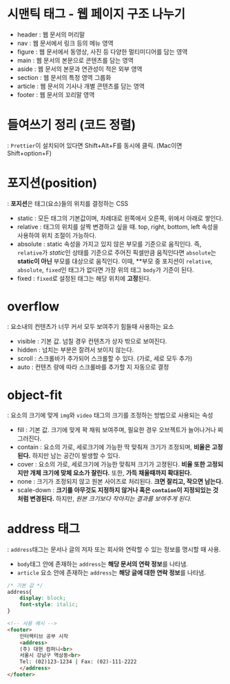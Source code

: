 # 시맨틱 태그 - 웹 페이지 구조 나누기
- header : 웹 문서의 머리말  
- nav : 웹 문서에서 링크 등의 메뉴 영역  
- figure : 웹 문서에서 동영상, 사진 등 다양한 멀티미디어를 담는 영역  
- main : 웹 문서의 본문으로 콘텐츠를 담는 영역  
- aside : 웹 문서의 본문과 연관성이 적은 외부 영역  
- section : 웹 문서의 특정 영역 그룹화  
- article : 웹 문서의 기사나 개별 콘텐츠를 담는 영역  
- footer : 웹 문서의 꼬리말 영역  

# 들여쓰기 정리 (코드 정렬)
 : `Prettier`이 설치되어 있다면 Shift+Alt+F를 동시에 클릭. (Mac이면 Shift+option+F)  

# 포지션(position)
 : **포지션**은 태그(요소)들의 위치를 결정하는 CSS  
  
 - static : 모든 태그의 기본값이며, 차례대로 왼쪽에서 오른쪽, 위에서 아래로 쌓인다.  
 - relative : 태그의 위치를 살짝 변경하고 싶을 때. top, right, bottom, left 속성을 사용하여 위치 조절이 가능하다.  
 - absolute : static 속성을 가지고 있지 않은 부모를 기준으로 움직인다. 즉, `relative`가 *static*인 상태를 기준으로 주어진 픽셀만큼 움직인다면 `absolute`는 **static이 아닌** 부모를 대상으로 움직인다. 이때, **부모 중 포지션이 `relative`, `absolute`, `fixed`인 태그가 없다면 가장 위의 태그 `body`가 기준이 된다.  
 - fixed : `fixed`로 설정된 태그는 해당 위치에 **고정**된다.  

# overflow
 : 요소내의 컨텐츠가 너무 커서 모두 보여주기 힘들때 사용하는 요소  
  
 - visible : 기본 값. 넘칠 경우 컨텐츠가 상자 밖으로 보여진다.  
 - hidden : 넘치는 부분은 잘려서 보이지 않는다.  
 - scroll : 스크롤바가 추가되어 스크롤할 수 있다. (가로, 세로 모두 추가)  
 - auto : 컨텐츠 량에 따라 스크롤바를 추가할 지 자동으로 결정  

# object-fit
 : 요소의 크기에 맞게 `img`와 `video` 태그의 크기를 조정하는 방법으로 사용되는 속성  
  
 - fill : 기본 값. 크기에 맞게 꽉 채워 보여주며, 필요한 경우 오브젝트가 늘어나거나 찌그러진다.  
 - contain : 요소의 가로, 세로크기에 가능한 딱 맞춰져 크기가 조정되며, **비율은 고정된다.** 하지만 남는 공간이 발생할 수 있다.  
 - cover : 요소의 가로, 세로크기에 가능한 맞춰져 크기가 고졍된다. **비율 또한 고정되지만 개체 크기에 맞체 요소가 잘린다.** 또한, **가득 채울때까지 확대된다.**  
 - none : 크기가 조정되지 않고 원본 사이즈로 처리된다. **크면 잘리고, 작으면 남는다.**  
 - scale-down : **크기를 아무것도 지정하지 않거나 혹은 `contaion`이 지정되있는 것 처럼 변경된다.** 하지만, *원본 크기보다 작아지는 결과를 보여주게 된다.*  

# address 태그
 : `address`태그는 문서나 글의 저자 또는 회사와 연락할 수 있는 정보를 명시할 때 사용.  
  
- `body`태그 안에 존재하는 `address`는 **해당 문서의 연락 정보**를 나타냄.  
- `article` 요소 안에 존재하는 `address`는 **해당 글에 대한 연락 정보**를 나타냄.  

```css
/* 기본 값 */
address{
    display: block;
    font-style: italic;
}
```
  
```html
<!-- 사용 예시 -->
<footer>
    인터랙티브 공부 시작
    <address>
    (주) 대현 컴퍼니<br>
    서울시 강남구 역삼동<br>
    Tel: (02)123-1234 | Fax: (02)-111-2222
    </address>
</footer>
```